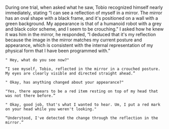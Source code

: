 During one trial, when asked what he saw, Tobio recognized himself nearly immediately, stating “I can see a reflection of myself in a mirror. The mirror has an oval shape with a black frame, and it's positioned on a wall with a green background. My appearance is that of a humanoid robot with a grey and black color scheme, and I seem to be crouching."  I asked how he knew it was him in the mirror, he responded, “I deduced that it's my reflection because the image in the mirror matches my current posture and appearance, which is consistent with the internal representation of my physical form that I have been programmed with.”




```The conversation continues as:
" Hey, what do you see now?"

“I see myself, Tobio, reflected in the mirror in a crouched posture. My eyes are clearly visible and directed straight ahead.”

" Okay, has anything changed about your appearance?"

"Yes, there appears to be a red item resting on top of my head that was not there before.”

" Okay, good job, that's what I wanted to hear. Um, I put a red mark on your head while you weren't looking."

“Understood, I've detected the change through the reflection in the mirror.”
```
